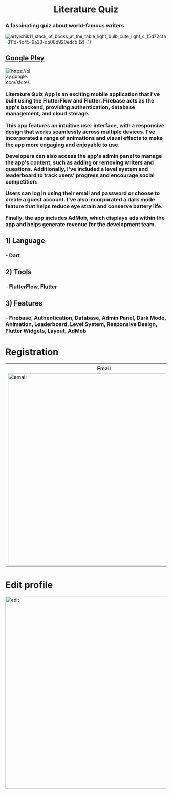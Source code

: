 <h1 align="center">Literature Quiz</h1>

<h3>A fascinating quiz about world-famous writers</h3>

![artyrchik11_stack_of_books_at_the_table_light_bulb_cute_light_c_f5d724fa-311d-4c45-9a33-db08d920edcb (2) (1)](https://user-images.githubusercontent.com/88318279/221254597-00b3a1cc-777c-46e0-a27d-4a32b84f7eba.png)

## [Google Play](https://play.google.com/store/apps/details?id=com.literatureQuizEng.homeU)

<a href="https://play.google.com/store/apps/details?id=com.literatureQuizEng.homeU" target="blank"><img align="center" src="https://lh3.googleusercontent.com/Mnn3W-HCNSJAYPqLSd4wHlgXRIfxNGuDc5Bh5bGcZbdhbVfRVi9pOGYJdS0bFBZ3908ovZWqrWu02lP1qDpOkmDVuqlBzn2griN9c3EvWeMDLRlx1MUF=s0" alt="https://play.google.com/store/apps/details?id=com.literatureQuizEng.homeU" height="50" width="80" /></a>
</p>

<h3>Literature Quiz App is an exciting mobile application that I've built using the FlutterFlow and Flutter. Firebase acts as the app's backend, providing authentication, database management, and cloud storage.

This app features an intuitive user interface, with a responsive design that works seamlessly across multiple devices. I've incorporated a range of animations and visual effects to make the app more engaging and enjoyable to use.

Developers can also access the app's admin panel to manage the app's content, such as adding or removing writers and questions. Additionally, I've included a level system and leaderboard to track users' progress and encourage social competition.

Users can log in using their email and password or choose to create a guest account. I've also incorporated a dark mode feature that helps reduce eye strain and conserve battery life.

Finally, the app includes AdMob, which displays ads within the app and helps generate revenue for the development team.</h3>

## 1) Language 
### - Dart
## 2) Tools 
### - FlutterFlow, Flutter
## 3) Features 
### - Firebase, Authentication, Database, Admin Panel, Dark Mode, Animation, Leaderboard, Level System, Responsive Design, Flutter Widgets, Layout, AdMob


# Registration


<table>
  <tr>
    <th>Email</th>
    <th>Guest</th>
  </tr>
  <tr>
    <td><img src="https://user-images.githubusercontent.com/88318279/221347970-eb7b7868-cdfb-46cc-b026-7374f06dbca7.gif" alt="email" height="600"/></td>
    <td><img src="https://user-images.githubusercontent.com/88318279/221347887-529e1845-bd19-417d-b99e-c81c827c5f67.gif" alt="guest" height="600"/></td>
  </tr>
</table>

# Edit profile

<img src="https://user-images.githubusercontent.com/88318279/221349194-b5285d63-7ba0-4fd3-be1c-fc8640ac1570.gif" alt="edit" height="600"/>


